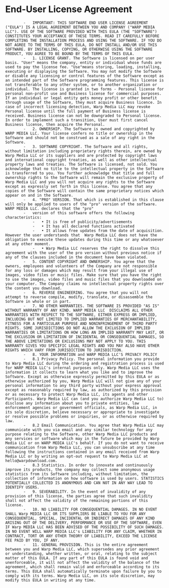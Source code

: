 # End-User License Agreement

            -   IMPORTANT: THIS SOFTWARE END USER LICENSE AGREEMENT ("EULA") IS A LEGAL AGREEMENT BETWEEN YOU AND COMPANY ("WARP MEDIA LLC"). USE OF THE SOFTWARE PROVIDED WITH THIS EULA (THE "SOFTWARE") CONSTITUTES YOUR ACCEPTANCE OF THESE TERMS. READ IT CAREFULLY BEFORE COMPLETING THE INSTALLATION PROCESS AND USING THE SOFTWARE. IF YOU DO NOT AGREE TO THE TERMS OF THIS EULA, DO NOT INSTALL AND/OR USE THIS SOFTWARE. BY INSTALLING, COPYING, OR OTHERWISE USING THE SOFTWARE PRODUCT, YOU AGREE TO BE BOUND BY THE TERMS OF THIS EULA.
            -   1. LICENSE GRANT. The Software is licensed on per user basis. "User" means the company, entity or individual whose funds are used to pay the license fee. "Use"means storing, loading, installing, executing or displaying the Software. You may not modify the Software or disable any licensing or control features of the Software except as an intended part of the Software programming features. This license is not transferable to any other system, or to another organization or individual. The license is granted in two forms - Personal license for personal non-profit use and Business license for commercial purposes. If an individual or legal entity gets money profit or other benefit through usage of the Software, they must acquire Business licence. In case of incorrect licensing detection, Warp Media LLC may revoke Personal license until the full payment of Business license is received. Business license can not be downgraded to Personal license. In order to implement such a transition, User must first cancel Business license, then acquire the Personal.
            -   2. OWNERSHIP. The Software is owned and copyrighted by WARP MEDIA LLC. Your license confers no title or ownership in the Software and should not be construed as a sale of any right in the Software.
            -   3. SOFTWARE COPYRIGHT. The Software and all rights, without limitation including proprietary rights therein, are owned by Warp Media LLC or its suppliers and are protected by copyright laws and international copyright treaties, as well as other intellectual property laws and treaties. The Software is licensed, not sold. You acknowledge that no title to the intellectual property in the Software is transferred to you. You further acknowledge that title and full ownership rights to the Software will remain the exclusive property of Warp Media LLC and you will not acquire any rights to the Software except as expressly set forth in this license. You agree that any copies of the Software will contain the same proprietary notices which appear on and in the Software.
            -   4. "PRO" VERSION. That which is established in this clause will only be applied to users of the "pro" version of the software. WARP MEDIA LLC. declares that the "pro"
            -   version of this software offers the following characteristics:
                -   • It is free of publicity/advertisements
                -   • It has all declared functions activated
                -   • It allows free updates from the date of acquisition. However the user understands that  Warp Media LLC does not have the obligation to execute these updates during this time or any whatsoever at any other moment.
                -   • Warp Media LLC reserves the right to dissolve this agreement with the user of the pro version without previous notice if any of the clauses included in the document have been violated.
            -   5. CONTENT COPYRIGHT AND OWNERSHIP. You agree that the owners, employees and volunteers of the Company are not responsible for any loss or damages which may result from your illegal use of images, video files or music files. Make sure that you have the right to use the images, video files and music files that you downloaded on your computer. The Company claims no intellectual property rights over the content you download.
            -   6. REVERSE ENGINEERING. You agree that you will not attempt to reverse compile, modify, translate, or disassemble the Software in whole or in part.
            -   7. NO OTHER WARRANTIES. THE SOFTWARE IS PROVIDED "AS IS" WITHOUT WARRANTY OF ANY KIND. WARP MEDIA LLC  DISCLAIMS ALL OTHER WARRANTIES WITH RESPECT TO THE SOFTWARE, EITHER EXPRESS OR IMPLIED, INCLUDING BUT NOT LIMITED TO IMPLIED WARRANTIES OF MERCHANTABILITY, FITNESS FOR A PARTICULAR PURPOSE AND NONINFRINGEMENT OF THIRD PARTY RIGHTS. SOME JURISDICTIONS DO NOT ALLOW THE EXCLUSION OF IMPLIED WARRANTIES OR LIMITATIONS ON HOW LONG AN IMPLIED WARRANTY MAY LAST, OR THE EXCLUSION OR LIMITATION OF INCIDENTAL OR CONSEQUENTIAL DAMAGES, SO THE ABOVE LIMITATIONS OR EXCLUSIONS MAY NOT APPLY TO YOU. THIS WARRANTY GIVES YOU SPECIFIC LEGAL RIGHTS AND YOU MAY ALSO HAVE OTHER RIGHTS WHICH VARY FROM JURISDICTION TO JURISDICTION.
            -   8. YOUR INFORMATION and WARP MEDIA LLC'S PRIVACY POLICY
            -   8.1 Privacy Policy. The personal information you provide to Warp Media LLC during the ordering and registration process is used for WARP MEDIA LLC's internal purposes only. Warp Media LLC uses the information it collects to learn what you like and to improve the Software. Except as otherwise expressly permitted by this EULA or as otherwise authorized by you, Warp Media LLC will not give any of your personal information to any third party without your express approval except as reasonably required by law, as authorized by this provision or as necessary to protect Warp Media LLC, its agents and other Participants. Warp Media LLC can (and you authorize Warp Media LLC to) disclose any information about you to private entities, law enforcement agencies or government officials, as Warp Media LLC, in its sole discretion, believe necessary or appropriate to investigate or resolve possible problems or inquiries, or as otherwise required by law.
            -   8.2 Email Communication. You agree that Warp Media LLC may communicate with you via email and any similar technology for any purpose relating to the Software, other Warp Media LLC products and any services or software which may in the future be provided by Warp Media LLC or on WARP MEDIA LLC's behalf. If you do not want to receive communication from Warp Media LLC, you can unsubscribe at any time following the instructions contained in any email received from Warp Media LLC or by writing an opt-out request to Warp Media LLC at hello@warpdownload.com.
            -   8.3 Statistics. In order to innovate and continuously improve its products, the company may collect some anonymous usage statistics from its Software including, without limitation, the collection of information on how software is used by users. STATISTICS POTENTIALLY COLLECTED IS ANONYMOUS AND CAN NOT IN ANY WAY LEAD TO IDENTIFY USERS.
            -   9. SEVERABILITY. In the event of invalidity of any provision of this license, the parties agree that such invalidity shall not affect the validity of the remaining portions of this license.
            -   10. NO LIABILITY FOR CONSEQUENTIAL DAMAGES. IN NO EVENT SHALL Warp MEDIA LLC OR ITS SUPPLIERS BE LIABLE TO YOU FOR ANY CONSEQUENTIAL, SPECIAL, INCIDENTAL OR INDIRECT DAMAGES OF ANY KIND ARISING OUT OF THE DELIVERY, PERFORMANCE OR USE OF THE SOFTWARE, EVEN IF Warp MEDIA LLC HAS BEEN ADVISED OF THE POSSIBILITY OF SUCH DAMAGES. IN NO EVENT WILL WARP MEDIA LLC's LIABILITY FOR ANY CLAIM, WHETHER IN CONTRACT, TORT OR ANY OTHER THEORY OF LIABILITY, EXCEED THE LICENSE FEE PAID BY YOU, IF ANY.
            -   11. GENERAL PROVISION. This is the entire agreement between you and Warp Media LLC, which supersedes any prior agreement or understanding, whether written, or oral, relating to the subject matter of this EULA. If any part of this EULA is found void and unenforceable, it will not affect the validity of the balance of the agreement, which shall remain valid and enforceable according to its terms. This EULA shall automatically terminate upon failure by you to comply with its terms. Warp Media LLC, on its sole discretion, may modify this EULA in writing at any time.
